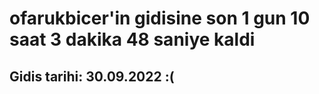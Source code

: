 # ofarukbicer'in gidisine son 1 gun 10 saat 3 dakika 48 saniye kaldi

## Gidis tarihi: 30.09.2022 :(